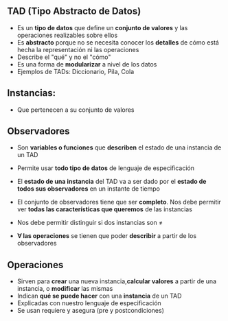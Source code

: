 ## TAD (Tipo Abstracto de Datos)
- Es un **tipo de datos** que define un **conjunto de valores** y las operaciones realizables sobre ellos
- Es **abstracto** porque no se necesita conocer los **detalles** de cómo está hecha la representación ni las operaciones 
- Describe el "qué" y no el "cómo"
- Es una forma de **modularizar** a nivel de los datos
- Ejemplos de TADs: Diccionario, Pila, Cola
## Instancias:
- Que pertenecen a su conjunto de valores
## Observadores
- Son **variables o funciones** que **describen** el estado de una instancia de un TAD
- Permite usar **todo tipo de datos** de lenguaje de especificación
- El **estado de una instancia** del TAD va a ser dado por el **estado de todos sus observadores** en un instante de tiempo

- El conjunto de observadores tiene que ser **completo**. Nos debe permitir ver **todas las características que queremos** de las instancias
- Nos debe permitir distinguir si dos instancias son $\neq$
- **$\forall$ las operaciones** se tienen que poder **describir** a partir de los observadores
## Operaciones
- Sirven para **crear** una nueva instancia,**calcular valores** a partir de una instancia, o **modificar** las mismas
- Indican **qué se puede hacer** con una **instancia** de un TAD
- Explicadas con nuestro lenguaje de especificación
- Se usan requiere y asegura (pre y postcondiciones)